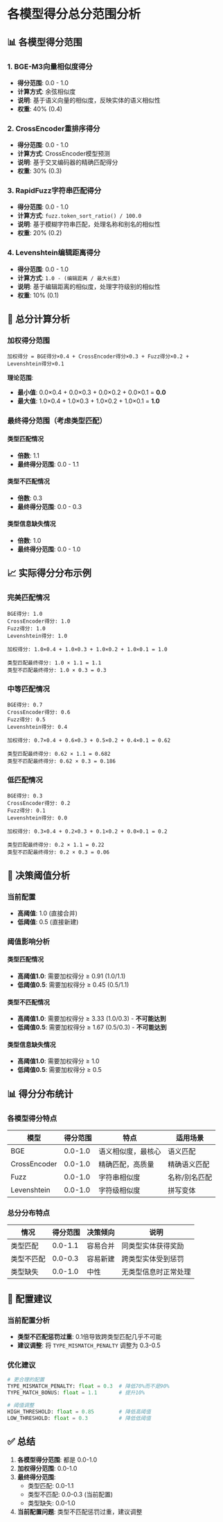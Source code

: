# 各模型得分总分范围分析

## 📊 各模型得分范围

### 1. BGE-M3向量相似度得分
- **得分范围**: 0.0 - 1.0
- **计算方式**: 余弦相似度
- **说明**: 基于语义向量的相似度，反映实体的语义相似性
- **权重**: 40% (0.4)

### 2. CrossEncoder重排序得分
- **得分范围**: 0.0 - 1.0
- **计算方式**: CrossEncoder模型预测
- **说明**: 基于交叉编码器的精确匹配得分
- **权重**: 30% (0.3)

### 3. RapidFuzz字符串匹配得分
- **得分范围**: 0.0 - 1.0
- **计算方式**: `fuzz.token_sort_ratio() / 100.0`
- **说明**: 基于模糊字符串匹配，处理名称和别名的相似性
- **权重**: 20% (0.2)

### 4. Levenshtein编辑距离得分
- **得分范围**: 0.0 - 1.0
- **计算方式**: `1.0 - (编辑距离 / 最大长度)`
- **说明**: 基于编辑距离的相似度，处理字符级别的相似性
- **权重**: 10% (0.1)

## 🧮 总分计算分析

### 加权得分范围
```
加权得分 = BGE得分×0.4 + CrossEncoder得分×0.3 + Fuzz得分×0.2 + Levenshtein得分×0.1
```

**理论范围**:
- **最小值**: 0.0×0.4 + 0.0×0.3 + 0.0×0.2 + 0.0×0.1 = **0.0**
- **最大值**: 1.0×0.4 + 1.0×0.3 + 1.0×0.2 + 1.0×0.1 = **1.0**

### 最终得分范围（考虑类型匹配）

#### 类型匹配情况
- **倍数**: 1.1
- **最终得分范围**: 0.0 - 1.1

#### 类型不匹配情况
- **倍数**: 0.3
- **最终得分范围**: 0.0 - 0.3

#### 类型信息缺失情况
- **倍数**: 1.0
- **最终得分范围**: 0.0 - 1.0

## 📈 实际得分分布示例

### 完美匹配情况
```
BGE得分: 1.0
CrossEncoder得分: 1.0
Fuzz得分: 1.0
Levenshtein得分: 1.0

加权得分: 1.0×0.4 + 1.0×0.3 + 1.0×0.2 + 1.0×0.1 = 1.0

类型匹配最终得分: 1.0 × 1.1 = 1.1
类型不匹配最终得分: 1.0 × 0.3 = 0.3
```

### 中等匹配情况
```
BGE得分: 0.7
CrossEncoder得分: 0.6
Fuzz得分: 0.5
Levenshtein得分: 0.4

加权得分: 0.7×0.4 + 0.6×0.3 + 0.5×0.2 + 0.4×0.1 = 0.62

类型匹配最终得分: 0.62 × 1.1 = 0.682
类型不匹配最终得分: 0.62 × 0.3 = 0.186
```

### 低匹配情况
```
BGE得分: 0.3
CrossEncoder得分: 0.2
Fuzz得分: 0.1
Levenshtein得分: 0.0

加权得分: 0.3×0.4 + 0.2×0.3 + 0.1×0.2 + 0.0×0.1 = 0.2

类型匹配最终得分: 0.2 × 1.1 = 0.22
类型不匹配最终得分: 0.2 × 0.3 = 0.06
```

## 🎯 决策阈值分析

### 当前配置
- **高阈值**: 1.0 (直接合并)
- **低阈值**: 0.5 (直接新建)

### 阈值影响分析

#### 类型匹配情况
- **高阈值1.0**: 需要加权得分 ≥ 0.91 (1.0/1.1)
- **低阈值0.5**: 需要加权得分 ≥ 0.45 (0.5/1.1)

#### 类型不匹配情况
- **高阈值1.0**: 需要加权得分 ≥ 3.33 (1.0/0.3) - **不可能达到**
- **低阈值0.5**: 需要加权得分 ≥ 1.67 (0.5/0.3) - **不可能达到**

#### 类型信息缺失情况
- **高阈值1.0**: 需要加权得分 ≥ 1.0
- **低阈值0.5**: 需要加权得分 ≥ 0.5

## 📊 得分分布统计

### 各模型得分特点

| 模型 | 得分范围 | 特点 | 适用场景 |
|------|----------|------|----------|
| BGE | 0.0-1.0 | 语义相似度，最核心 | 语义匹配 |
| CrossEncoder | 0.0-1.0 | 精确匹配，高质量 | 精确语义匹配 |
| Fuzz | 0.0-1.0 | 字符串相似度 | 名称/别名匹配 |
| Levenshtein | 0.0-1.0 | 字符级相似度 | 拼写变体 |

### 总分分布特点

| 情况 | 得分范围 | 决策倾向 | 说明 |
|------|----------|----------|------|
| 类型匹配 | 0.0-1.1 | 容易合并 | 同类型实体获得奖励 |
| 类型不匹配 | 0.0-0.3 | 容易新建 | 跨类型实体受到惩罚 |
| 类型缺失 | 0.0-1.0 | 中性 | 无类型信息时正常处理 |

## 🔧 配置建议

### 当前配置分析
- **类型不匹配惩罚过重**: 0.1倍导致跨类型匹配几乎不可能
- **建议调整**: 将 `TYPE_MISMATCH_PENALTY` 调整为 0.3-0.5

### 优化建议
```python
# 更合理的配置
TYPE_MISMATCH_PENALTY: float = 0.3  # 降低70%而不是90%
TYPE_MATCH_BONUS: float = 1.1       # 提升10%

# 阈值调整
HIGH_THRESHOLD: float = 0.85        # 降低高阈值
LOW_THRESHOLD: float = 0.3          # 降低低阈值
```

## ✅ 总结

1. **各模型得分范围**: 都是 0.0-1.0
2. **加权得分范围**: 0.0-1.0
3. **最终得分范围**: 
   - 类型匹配: 0.0-1.1
   - 类型不匹配: 0.0-0.3 (当前配置)
   - 类型缺失: 0.0-1.0
4. **当前配置问题**: 类型不匹配惩罚过重，建议调整 